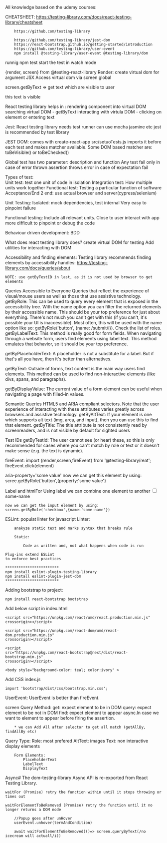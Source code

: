 All knowledge based on the udemy courses:

CHEATSHEET:
		https://testing-library.com/docs/react-testing-library/cheatsheet
		
		https://github.com/testing-library
		
		https://github.com/testing-library/jest-dom
		https://react-bootstrap.github.io/getting-started/introduction		
		https://github.com/testing-library/user-event
		npm install @testing-library/user-event @testing-library/dom

runnig npm test start the test in watch mode

{render, screen} from @testing-react-library
    Render:
        create virtual dom for argument JSX
        Access virtual dom via screen global

 screen.getByText => get text which are visible to user <p>this text is visible</p>



 React testing library helps in :
    rendering component into virtual DOM
    searching virtual DOM - getByText
    interacting with virtula DOM - clicking on element or entering text

Jest: 
    React testing library needs test runner
    can use mocha jasmine etc
    jest is recommended by test library
	
JEST DOM:
	comes with create-react-app
	src/setuoTests.js imports it before each test and makes matcher available.
	Some DOM based matcher are:
		toBeVisible() or toBeChecked() 


Global test has two parameter:
    description and function
    Any test fail only in case of error thrown
        assertion throws error in case of expectation fail
    
Types of test:    
    Unit test: test one unit of code in isolation
    Integration test: How multiple units work together
    Functional test:  Testing a particular function of software
    Acceptance/End 2 end: use actual browser and server(cypress/selenium)
	
Unit Testing:
	Isolated: mock dependencies, test internal
		Very easy to pinpoint failure

Functional testing:
	Include all relevant units.
	Close to user interact with app
	more difficult to pinpoint or debug the code
	

Behaviour driven development:
	BDD
	

 
	
What does react testing library does?
	create virtual DOM for testing
	Add utilities for interacting with DOM
	
Accessibility and finding  elements:
	Testing library recommends finding elements by accessibility handles:
	https://testing-library.com/docs/queries/about
	
	NOTE: use getByTestID in last, as it is not used by browser to get elements
	
Queries Accessible to Everyone Queries that reflect the experience of visual/mouse users as well as those that use assistive technology.
getByRole: This can be used to query every element that is exposed in the accessibility tree. With the name option you can filter the returned elements by their accessible name. This should be your top preference for just about everything. There's not much you can't get with this (if you can't, it's possible your UI is inaccessible). Most often, this will be used with the name option like so: getByRole('button', {name: /submit/i}). Check the list of roles.
getByLabelText: This method is really good for form fields. When navigating through a website form, users find elements using label text. This method emulates that behavior, so it should be your top preference.

getByPlaceholderText: A placeholder is not a substitute for a label. But if that's all you have, then it's better than alternatives.

getByText: Outside of forms, text content is the main way users find elements. This method can be used to find non-interactive elements (like divs, spans, and paragraphs).

getByDisplayValue: The current value of a form element can be useful when navigating a page with filled-in values.


Semantic Queries HTML5 and ARIA compliant selectors. Note that the user experience of interacting with these attributes varies greatly across browsers and assistive technology.
getByAltText: If your element is one which supports alt text (img, area, and input), then you can use this to find that element.
getByTitle: The title attribute is not consistently read by screenreaders, and is not visible by default for sighted users


Test IDs
getByTestId: The user cannot see (or hear) these, so this is only recommended for cases where you can't match by role or text or it doesn't make sense (e.g. the text is dynamic).


 
 fireEvent:
	import {render,screen,fireEvent} from '@testing-library/reat';
	fireEvent.click(element)
	

aria-property='some value'
	now we can get this element by using:
	scree.getByRole('button',{property:'some value'}
		
		
Label and htmlFor
Using label we can combine one element to another
	<input
		type="checkbox"
		id="some-id"
	/>
	<label htmlFor="some-id">some-name</label>
	
	now we can get the input element by using:
	screen.getByRole('checkbox',{name:'some-name'})

ESLint:
	populat linter for javascript
	Linter: 

		anakyze static text and marks syntax that breaks rule

		Static:

			Code as written and, not what happens when code is run
            
	Plug-ins extend ESLint
	to enforce best practices 
	
	************************
	npm install eslint-plugin-testing-library
	npm install eslint-plugin-jest-dom
	************************
	

Adding bootstrap to project:

	npm install react-bootstrap bootstrap
	
Add below script in index.html

	<script src="https://unpkg.com/react/umd/react.production.min.js" crossorigin></script>

	<script src="https://unpkg.com/react-dom/umd/react-dom.production.min.js"
  	crossorigin></script>

	<script
  	src="https://unpkg.com/react-bootstrap@next/dist/react-bootstrap.min.js"
  	crossorigin></script>
	
	<body style="background-color: teal; color:ivory" >

Add CSS index.js

	import 'bootstrap/dist/css/bootstrap.min.css';
	
	
	
	
UserEvent:
	UserEvent is better than fireEvent.
	
screen Query Method:
		get: expect element to be in DOM
		query: expect element to be not in DOM
		find: expect element to appear async.In case we want to element to appear before firing the assertion.
		
		* we can Add All after selector to get all match (getAllBy, findAllBy etc)
		
Query Type:
		Role: most prefered
		AltText: images
		Text: non interactive display elements
		
		Form Elements: 
			PlaceholderText
			LabelText
			DisplayText
			
Async#
The dom-testing-library Async API is re-exported from React Testing Library.

	waitFor (Promise) retry the function within until it stops throwing or times out
	
	waitForElementToBeRemoved (Promise) retry the function until it no longer returns a DOM node
	
		//Popup goes after unHover
        userEvent.unhover(termAndCondition)
		
        await waitForElementToBeRemoved(()=> screen.queryByText(/no icecream will actuall/i))
	
    
